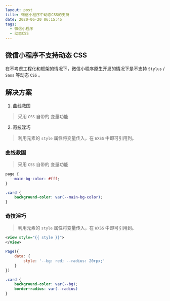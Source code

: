 ```yaml
---
layout: post
title: 微信小程序中动态CSS的支持
date: 2020-06-20 06:15:45
tags:
  - 微信小程序
  - 动态CSS
---
```


## 微信小程序不支持动态 CSS

在不考虑工程化和框架的情况下，微信小程序原生开发的情况下是不支持 `Stylus` / `Sass` 等动态 `CSS` 。

## 解决方案

1. 曲线救国

> 采用 `CSS` 自带的 变量功能

2. 奇技淫巧

> 利用元素的 `style` 属性将变量传入，在 `WXSS` 中即可引用到。

<!-- more -->

### 曲线救国

> 采用 `CSS` 自带的 变量功能

```CSS custom.wxss
page {
  --main-bg-color: #fff;
}

.card {
    background-color: var(--main-bg-color);
}
```

### 奇技淫巧

> 利用元素的 `style` 属性将变量传入，在 `WXSS` 中即可引用到。

```xml /pages/index/index.wxml
<view style="{{ style }}">
</view>
```

```JavaScript /pages/index/index.js
Page({
    data: {
        style: '--bg: red; --radius: 20rpx;'
    }
})
```

```CSS /pages/index/index.wxss
.card {
    background-color: var(--bg);
    border-radius: var(--radius)
}
```
